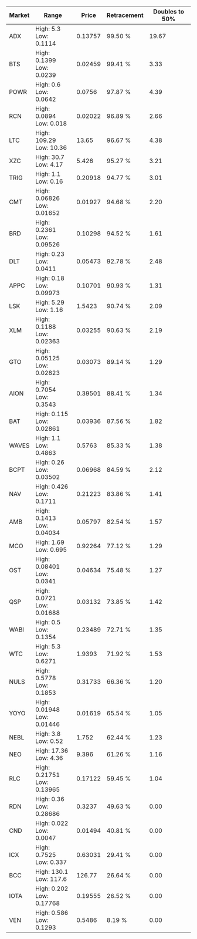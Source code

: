 | Market | Range | Price| Retracement | Doubles to 50% |
| --- | --- | --- | --- | --- |
| ADX | High: 5.3<br />Low: 0.1114 | 0.13757 | 99.50 % | 19.67 |
| BTS | High: 0.1399<br />Low: 0.0239 | 0.02459 | 99.41 % | 3.33 |
| POWR | High: 0.6<br />Low: 0.0642 | 0.0756 | 97.87 % | 4.39 |
| RCN | High: 0.0894<br />Low: 0.018 | 0.02022 | 96.89 % | 2.66 |
| LTC | High: 109.29<br />Low: 10.36 | 13.65 | 96.67 % | 4.38 |
| XZC | High: 30.7<br />Low: 4.17 | 5.426 | 95.27 % | 3.21 |
| TRIG | High: 1.1<br />Low: 0.16 | 0.20918 | 94.77 % | 3.01 |
| CMT | High: 0.06826<br />Low: 0.01652 | 0.01927 | 94.68 % | 2.20 |
| BRD | High: 0.2361<br />Low: 0.09526 | 0.10298 | 94.52 % | 1.61 |
| DLT | High: 0.23<br />Low: 0.0411 | 0.05473 | 92.78 % | 2.48 |
| APPC | High: 0.18<br />Low: 0.09973 | 0.10701 | 90.93 % | 1.31 |
| LSK | High: 5.29<br />Low: 1.16 | 1.5423 | 90.74 % | 2.09 |
| XLM | High: 0.1188<br />Low: 0.02363 | 0.03255 | 90.63 % | 2.19 |
| GTO | High: 0.05125<br />Low: 0.02823 | 0.03073 | 89.14 % | 1.29 |
| AION | High: 0.7054<br />Low: 0.3543 | 0.39501 | 88.41 % | 1.34 |
| BAT | High: 0.115<br />Low: 0.02861 | 0.03936 | 87.56 % | 1.82 |
| WAVES | High: 1.1<br />Low: 0.4863 | 0.5763 | 85.33 % | 1.38 |
| BCPT | High: 0.26<br />Low: 0.03502 | 0.06968 | 84.59 % | 2.12 |
| NAV | High: 0.426<br />Low: 0.1711 | 0.21223 | 83.86 % | 1.41 |
| AMB | High: 0.1413<br />Low: 0.04034 | 0.05797 | 82.54 % | 1.57 |
| MCO | High: 1.69<br />Low: 0.695 | 0.92264 | 77.12 % | 1.29 |
| OST | High: 0.08401<br />Low: 0.0341 | 0.04634 | 75.48 % | 1.27 |
| QSP | High: 0.0721<br />Low: 0.01688 | 0.03132 | 73.85 % | 1.42 |
| WABI | High: 0.5<br />Low: 0.1354 | 0.23489 | 72.71 % | 1.35 |
| WTC | High: 5.3<br />Low: 0.6271 | 1.9393 | 71.92 % | 1.53 |
| NULS | High: 0.5778<br />Low: 0.1853 | 0.31733 | 66.36 % | 1.20 |
| YOYO | High: 0.01948<br />Low: 0.01446 | 0.01619 | 65.54 % | 1.05 |
| NEBL | High: 3.8<br />Low: 0.52 | 1.752 | 62.44 % | 1.23 |
| NEO | High: 17.36<br />Low: 4.36 | 9.396 | 61.26 % | 1.16 |
| RLC | High: 0.21751<br />Low: 0.13965 | 0.17122 | 59.45 % | 1.04 |
| RDN | High: 0.36<br />Low: 0.28686 | 0.3237 | 49.63 % | 0.00 |
| CND | High: 0.022<br />Low: 0.0047 | 0.01494 | 40.81 % | 0.00 |
| ICX | High: 0.7525<br />Low: 0.337 | 0.63031 | 29.41 % | 0.00 |
| BCC | High: 130.1<br />Low: 117.6 | 126.77 | 26.64 % | 0.00 |
| IOTA | High: 0.202<br />Low: 0.17768 | 0.19555 | 26.52 % | 0.00 |
| VEN | High: 0.586<br />Low: 0.1293 | 0.5486 | 8.19 % | 0.00 |
